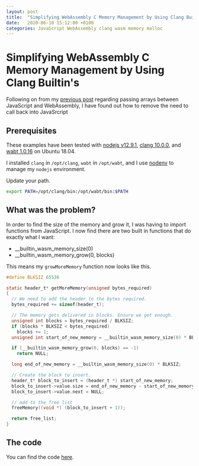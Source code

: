 ```yaml
---
layout: post
title:  "Simplifying WebAssembly C Memory Management by Using Clang Builtin's"
date:   2020-06-10 15:12:00 +0100
categories: JavaScript WebAssembly clang wasm memory malloc
---
```


# Simplifying WebAssembly C Memory Management by Using Clang Builtin's

Following on from my 
[previous post](https://rob-blackbourn.github.io/blog/webassembly/wasm/array/arrays/javascript/c/2020/06/07/wasm-arrays.html)
regarding passing arrays between JavaScript
and WebAssembly, I have found out how to remove the need to call back into JavaSrcript

## Prerequisites

These examples have been tested with [nodejs v12.9.1](https://nodejs.org),
[clang 10.0.0](https://clang.llvm.org/),
and [wabt 1.0.16](https://github.com/WebAssembly/wabt) on Ubuntu 18.04.

I installed `clang` in `/opt/clang`, `wabt` in `/opt/wabt`, and I use
[nodenv](https://github.com/nodenv/nodenv) to manage my `nodejs` environment.

Update your path.

```bash
export PATH=/opt/clang/bin:/opt/wabt/bin:$PATH
```

## What was the problem?

In order to find the size of the memory and grow it, I was having to import
functions from JavaScript. I now find there are two built in functions that
do exactly what I want:

* __builtin_wasm_memory_size(0)
* __builtin_wasm_memory_grow(0, blocks)

This means my `growMoreMemory` function now looks like this.


```c
#define BLKSIZ 65536

static header_t* getMoreMemory(unsigned bytes_required)
{
  // We need to add the header to the bytes required.
  bytes_required += sizeof(header_t);

  // The memory gets delivered in blocks. Ensure we get enough.
  unsigned int blocks = bytes_required / BLKSIZ;
  if (blocks * BLKSIZ < bytes_required)
    blocks += 1;
  unsigned int start_of_new_memory = __builtin_wasm_memory_size(0) * BLKSIZ;

  if (__builtin_wasm_memory_grow(0, blocks) == -1)
  	return NULL;

  long end_of_new_memory = __builtin_wasm_memory_size(0) * BLKSIZ;

  // Create the block to insert.
  header_t* block_to_insert = (header_t *) start_of_new_memory;
  block_to_insert->value.size = end_of_new_memory - start_of_new_memory - sizeof(header_t);
  block_to_insert->value.next = NULL;

  // add to the free list
  freeMemory((void *) (block_to_insert + 1));

  return free_list;
}
```

## The code

You can find the code [here](https://github.com/rob-blackbourn/example-wasm-array-passing-2).
